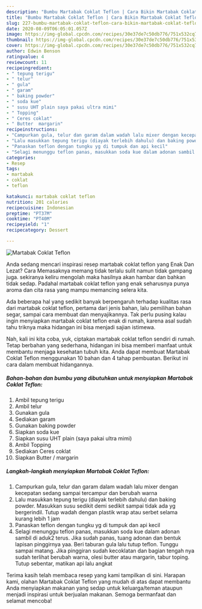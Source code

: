 ```yaml
---
description: "Bumbu Martabak Coklat Teflon | Cara Bikin Martabak Coklat Teflon Yang Enak Banget"
title: "Bumbu Martabak Coklat Teflon | Cara Bikin Martabak Coklat Teflon Yang Enak Banget"
slug: 227-bumbu-martabak-coklat-teflon-cara-bikin-martabak-coklat-teflon-yang-enak-banget
date: 2020-08-09T06:05:01.057Z
image: https://img-global.cpcdn.com/recipes/30e37de7c50db776/751x532cq70/martabak-coklat-teflon-foto-resep-utama.jpg
thumbnail: https://img-global.cpcdn.com/recipes/30e37de7c50db776/751x532cq70/martabak-coklat-teflon-foto-resep-utama.jpg
cover: https://img-global.cpcdn.com/recipes/30e37de7c50db776/751x532cq70/martabak-coklat-teflon-foto-resep-utama.jpg
author: Edwin Benson
ratingvalue: 4
reviewcount: 11
recipeingredient:
- " tepung terigu"
- " telur"
- " gula"
- " garam"
- " baking powder"
- " soda kue"
- " susu UHT plain saya pakai ultra mimi"
- " Topping"
- " Ceres coklat"
- " Butter  margarin"
recipeinstructions:
- "Campurkan gula, telur dan garam dalam wadah lalu mixer dengan kecepatan sedang sampai tercampur dan berubah warna"
- "Lalu masukkan tepung terigu (diayak terlebih dahulu) dan baking powder. Masukkan susu sedikit demi sedikit sampai tidak ada yg bergerindil. Tutup wadah dengan plastik wrap atau serbet selama kurang lebih 1 jam"
- "Panaskan teflon dengan tungku yg di tumpuk dan api kecil"
- "Selagi menunggu teflon panas, masukkan soda kue dalam adonan sambil di aduk2 terus. Jika sudah panas, tuang adonan dan bentuk lapisan pinggirnya yaa. Beri taburan gula lalu tutup teflon. Tunggu sampai matang. Jika pinggiran sudah kecoklatan dan bagian tengah nya sudah terlihat berubah warna, olesi butter atau margarin, tabur toping. Tutup sebentar, matikan api lalu angkat"
categories:
- Resep
tags:
- martabak
- coklat
- teflon

katakunci: martabak coklat teflon 
nutrition: 201 calories
recipecuisine: Indonesian
preptime: "PT37M"
cooktime: "PT40M"
recipeyield: "1"
recipecategory: Dessert

---
```



![Martabak Coklat Teflon](https://img-global.cpcdn.com/recipes/30e37de7c50db776/751x532cq70/martabak-coklat-teflon-foto-resep-utama.jpg)

Anda sedang mencari inspirasi resep martabak coklat teflon yang Enak Dan Lezat? Cara Memasaknya memang tidak terlalu sulit namun tidak gampang juga. sekiranya keliru mengolah maka hasilnya akan hambar dan bahkan tidak sedap. Padahal martabak coklat teflon yang enak seharusnya punya aroma dan cita rasa yang mampu memancing selera kita.

Ada beberapa hal yang sedikit banyak berpengaruh terhadap kualitas rasa dari martabak coklat teflon, pertama dari jenis bahan, lalu pemilihan bahan segar, sampai cara membuat dan menyajikannya. Tak perlu pusing kalau ingin menyiapkan martabak coklat teflon enak di rumah, karena asal sudah tahu triknya maka hidangan ini bisa menjadi sajian istimewa.




Nah, kali ini kita coba, yuk, ciptakan martabak coklat teflon sendiri di rumah. Tetap berbahan yang sederhana, hidangan ini bisa memberi manfaat untuk membantu menjaga kesehatan tubuh kita. Anda dapat membuat Martabak Coklat Teflon menggunakan 10 bahan dan 4 tahap pembuatan. Berikut ini cara dalam membuat hidangannya.

<!--inarticleads1-->

##### Bahan-bahan dan bumbu yang dibutuhkan untuk menyiapkan Martabak Coklat Teflon:

1. Ambil  tepung terigu
1. Ambil  telur
1. Gunakan  gula
1. Sediakan  garam
1. Gunakan  baking powder
1. Siapkan  soda kue
1. Siapkan  susu UHT plain (saya pakai ultra mimi)
1. Ambil  Topping
1. Sediakan  Ceres coklat
1. Siapkan  Butter / margarin




<!--inarticleads2-->

##### Langkah-langkah menyiapkan Martabak Coklat Teflon:

1. Campurkan gula, telur dan garam dalam wadah lalu mixer dengan kecepatan sedang sampai tercampur dan berubah warna
1. Lalu masukkan tepung terigu (diayak terlebih dahulu) dan baking powder. Masukkan susu sedikit demi sedikit sampai tidak ada yg bergerindil. Tutup wadah dengan plastik wrap atau serbet selama kurang lebih 1 jam
1. Panaskan teflon dengan tungku yg di tumpuk dan api kecil
1. Selagi menunggu teflon panas, masukkan soda kue dalam adonan sambil di aduk2 terus. Jika sudah panas, tuang adonan dan bentuk lapisan pinggirnya yaa. Beri taburan gula lalu tutup teflon. Tunggu sampai matang. Jika pinggiran sudah kecoklatan dan bagian tengah nya sudah terlihat berubah warna, olesi butter atau margarin, tabur toping. Tutup sebentar, matikan api lalu angkat




Terima kasih telah membaca resep yang kami tampilkan di sini. Harapan kami, olahan Martabak Coklat Teflon yang mudah di atas dapat membantu Anda menyiapkan makanan yang sedap untuk keluarga/teman ataupun menjadi inspirasi untuk berjualan makanan. Semoga bermanfaat dan selamat mencoba!

